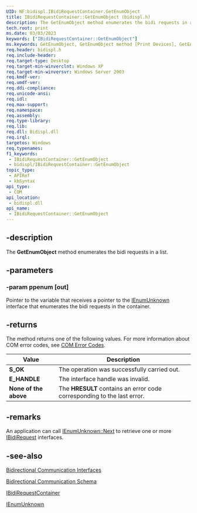```yaml
---
UID: NF:bidispl.IBidiRequestContainer.GetEnumObject
title: IBidiRequestContainer::GetEnumObject (bidispl.h)
description: The GetEnumObject method enumerates the bidi requests in a list.
tech.root: print
ms.date: 03/03/2023
keywords: ["IBidiRequestContainer::GetEnumObject"]
ms.keywords: GetEnumObject, GetEnumObject method [Print Devices], GetEnumObject method [Print Devices],IBidiRequestContainer interface, IBidiRequestContainer interface [Print Devices],GetEnumObject method, IBidiRequestContainer.GetEnumObject, IBidiRequestContainer::GetEnumObject, _win32_IBidiRequestContainer_GetEnumObject, bidispl/IBidiRequestContainer::GetEnumObject, gdi.ibidirequestcontainer_ibidirequestcontainer__getenumobject, print.ibidirequestcontainer_ibidirequestcontainer__getenumobject
req.header: bidispl.h
req.include-header: 
req.target-type: Desktop
req.target-min-winverclnt: Windows XP
req.target-min-winversvr: Windows Server 2003
req.kmdf-ver: 
req.umdf-ver: 
req.ddi-compliance: 
req.unicode-ansi: 
req.idl: 
req.max-support: 
req.namespace: 
req.assembly: 
req.type-library: 
req.lib: 
req.dll: Bidispl.dll
req.irql: 
targetos: Windows
req.typenames: 
f1_keywords:
 - IBidiRequestContainer::GetEnumObject
 - bidispl/IBidiRequestContainer::GetEnumObject
topic_type:
 - APIRef
 - kbSyntax
api_type:
 - COM
api_location:
 - bidispl.dll
api_name:
 - IBidiRequestContainer::GetEnumObject
---
```


## -description

The **GetEnumObject** method enumerates the bidi requests in a list.

## -parameters

### -param ppenum [out]

Pointer to the variable that receives a pointer to the [IEnumUnknown](/windows/win32/api/objidl/nn-objidl-ienumunknown) interface that enumerates the bidi requests in the container.

## -returns

The method returns one of the following values. For more information about COM error codes, see [COM Error Codes](/windows/win32/com/com-error-codes).

| Value | Description |
|---|---|
| **S_OK** | The operation was successfully carried out. |
| **E_HANDLE** | The interface handle was invalid. |
| **None of the above** | The **HRESULT** contains an error code corresponding to the last error. |

## -remarks

An application can call [IEnumUnknown::Next](/windows/win32/api/objidl/nf-objidl-ienumunknown-next) to retrieve one or more [IBidiRequest](/windows-hardware/drivers/ddi/bidispl/nn-bidispl-ibidirequest) interfaces.

## -see-also

[Bidirectional Communication Interfaces](/windows-hardware/drivers/ddi/_print/index)

[Bidirectional Communication Schema](/windows-hardware/drivers/print/bidirectional-communication-schema)

[IBidiRequestContainer](/windows-hardware/drivers/ddi/bidispl/nn-bidispl-ibidirequestcontainer)

[IEnumUnknown](/windows/win32/api/objidl/nn-objidl-ienumunknown)
